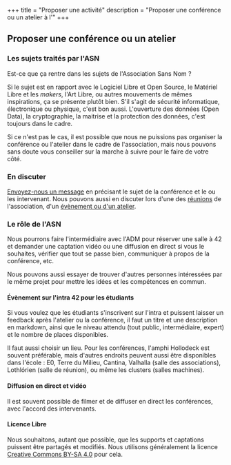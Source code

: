 +++
title = "Proposer une activité"
description = "Proposer une conférence ou un atelier à l'"
+++

## Proposer une conférence ou un atelier

### Les sujets traités par l'ASN

Est-ce que ça rentre dans les sujets de l'Association Sans Nom ?

Si le sujet est en rapport avec le Logiciel Libre et Open Source, le Matériel
Libre et les _makers_, l'Art Libre, ou autres mouvements de mêmes inspirations,
ça se présente plutôt bien.
S'il s'agit de sécurité informatique, électronique ou physique, c'est bon aussi.
L'ouverture des données (Open Data), la cryptographie, la maitrise et la
protection des données, c'est toujours dans le cadre.

Si ce n'est pas le cas, il est possible que nous ne puissions pas organiser la
conférence ou l'atelier dans le cadre de l'association, mais nous pouvons sans
doute vous conseiller sur la marche à suivre pour le faire de votre côté.

### En discuter

[Envoyez-nous un message](./contact/index.md) en précisant le sujet de la
conférence et le ou les intervenant.
Nous pouvons aussi en discuter lors d'une des
[réunions](./activités/réunions/_index.md) de l'association, d'un [évènement ou
d'un atelier](./activités/_index.md).

### Le rôle de l'ASN

Nous pourrons faire l'intermédiaire avec l'ADM pour réserver une salle à 42 et
demander une captation vidéo ou une diffusion en direct si vous le souhaites,
vérifier que tout se passe bien, communiquer à propos de la conférence, etc.

Nous pouvons aussi essayer de trouver d'autres personnes intéressées par le même
projet pour mettre les idées et les compétences en commun.

#### Évènement sur l'intra 42 pour les étudiants

Si vous voulez que les étudiants s'inscrivent sur l'intra et puissent laisser un
feedback après l'atelier ou la conférence, il faut un titre et une description
en markdown, ainsi que le niveau attendu (tout public, intermédiaire, expert)
et le nombre de places disponibles.

Il faut aussi choisir un lieu. Pour les conférences, l'amphi Hollodeck est
souvent préférable, mais d'autres endroits peuvent aussi être disponibles dans
l'école : E0, Terre du Milieu, Cantina, Valhalla (salle des associations),
Lothlórien (salle de réunion), ou même les clusters (salles machines).

#### Diffusion en direct et vidéo

Il est souvent possible de filmer et de diffuser en direct les conférences, avec
l'accord des intervenants.

#### Licence Libre

Nous souhaitons, autant que possible, que les supports et captations puissent
être partagés et modifiés.
Nous utilisons généralement la licence
[Creative Commons BY-SA 4.0](https://creativecommons.org/licenses/by-sa/4.0/deed.fr)
pour cela.
